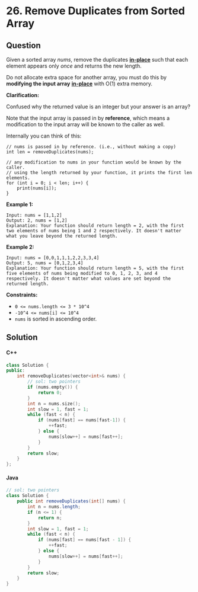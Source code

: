 # 26. Remove Duplicates from Sorted Array

## Question

Given a sorted array _nums_, remove the duplicates [**in-place**](https://en.wikipedia.org/wiki/In-place\_algorithm) such that each element appears only _once_ and returns the new length.

Do not allocate extra space for another array, you must do this by **modifying the input array** [**in-place**](https://en.wikipedia.org/wiki/In-place\_algorithm) with O(1) extra memory.

**Clarification:**

Confused why the returned value is an integer but your answer is an array?

Note that the input array is passed in by **reference**, which means a modification to the input array will be known to the caller as well.

Internally you can think of this:

```
// nums is passed in by reference. (i.e., without making a copy)
int len = removeDuplicates(nums);

// any modification to nums in your function would be known by the caller.
// using the length returned by your function, it prints the first len elements.
for (int i = 0; i < len; i++) {
    print(nums[i]);
}
```

**Example 1:**

```
Input: nums = [1,1,2]
Output: 2, nums = [1,2]
Explanation: Your function should return length = 2, with the first two elements of nums being 1 and 2 respectively. It doesn't matter what you leave beyond the returned length.
```

**Example 2:**

```
Input: nums = [0,0,1,1,1,2,2,3,3,4]
Output: 5, nums = [0,1,2,3,4]
Explanation: Your function should return length = 5, with the first five elements of nums being modified to 0, 1, 2, 3, and 4 respectively. It doesn't matter what values are set beyond the returned length.
```

**Constraints:**

* `0 <= nums.length <= 3 * 10^4`
* `-10^4 <= nums[i] <= 10^4`
* `nums` is sorted in ascending order.

## Solution

#### C++

```cpp
class Solution {
public:
    int removeDuplicates(vector<int>& nums) {
        // sol: two pointers
        if (nums.empty()) {
            return 0;
        }
        int n = nums.size();
        int slow = 1, fast = 1;
        while (fast < n) {
            if (nums[fast] == nums[fast-1]) {
                ++fast;
            } else {
                nums[slow++] = nums[fast++];
            }
        }
        return slow;
    }
};
```

#### Java

```java
// sol: two pointers
class Solution {
    public int removeDuplicates(int[] nums) {
        int n = nums.length;
        if (n <= 1) {
            return n;
        }
        int slow = 1, fast = 1;
        while (fast < n) {
            if (nums[fast] == nums[fast - 1]) {
                ++fast;
            } else {
                nums[slow++] = nums[fast++];
            }
        }
        return slow;
    }
}
```
